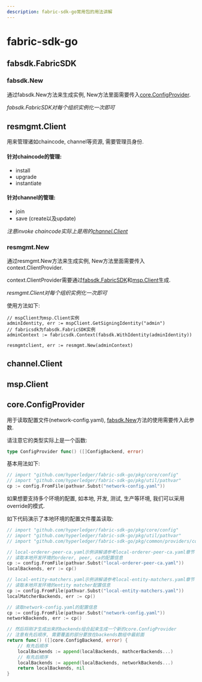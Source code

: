 ```yaml
---
description: fabric-sdk-go常用包的用法讲解
---
```


# fabric-sdk-go

## fabsdk.FabricSDK

### fabsdk.New

通过fabsdk.New方法来生成实例, New方法里面需要传入[core.ConfigProvider](fabric-sdk-go.md#core-configprovider).

_fabsdk.FabricSDK对每个组织实例化一次即可_

## resmgmt.Client

用来管理诸如chaincode, channel等资源, 需要管理员身份.

#### 针对chaincode的管理:

* install
* upgrade
* instantiate

#### 针对channel的管理:

* join
* save \(create以及update\)

_注意invoke chaincode实际上是用的_[_channel.Client_](fabric-sdk-go.md#channel-client)

### resmgmt.New

通过resmgmt.New方法来生成实例, New方法里面需要传入context.ClientProvider. 

context.ClientProvider需要通过[fabsdk.FabricSDK](fabric-sdk-go.md#fabsdk-fabricsdk)和[msp.Client](fabric-sdk-go.md#msp-client)生成.

_resmgmt.Client对每个组织实例化一次即可_

使用方法如下:

```text
// mspClient为msp.Client实例
adminIdentity, err := mspClient.GetSigningIdentity("admin")
// fabricsdk为fabsdk.FabricSDK实例
adminContext := fabricsdk.Context(fabsdk.WithIdentity(adminIdentity))

resmgmtclient, err := resmgmt.New(adminContext)
```

## channel.Client

## msp.Client

## core.ConfigProvider

用于读取配置文件\(network-config.yaml\), [fabsdk.New](fabric-sdk-go.md#fabsdk-new)方法的使用需要传入此参数. 

请注意它的类型实际上是一个函数:

```go
type ConfigProvider func() ([]ConfigBackend, error)
```

基本用法如下:

```go
// import "github.com/hyperledger/fabric-sdk-go/pkg/core/config"
// import "github.com/hyperledger/fabric-sdk-go/pkg/util/pathvar"
cp := config.FromFile(pathvar.Subst("network-config.yaml"))
```

如果想要支持多个环境的配置, 如本地, 开发, 测试, 生产等环境, 我们可以采用override的模式. 

如下代码演示了本地环境的配置文件覆盖读取:

```go
// import "github.com/hyperledger/fabric-sdk-go/pkg/core/config"
// import "github.com/hyperledger/fabric-sdk-go/pkg/util/pathvar"
// import "github.com/hyperledger/fabric-sdk-go/pkg/common/providers/core"

// local-orderer-peer-ca.yaml示例讲解请参考local-orderer-peer-ca.yaml章节
// 读取本地开发环境的orderer, peer, ca的配置信息
cp := config.FromFile(pathvar.Subst("local-orderer-peer-ca.yaml"))
localBackends, err := cp()

// local-entity-matchers.yaml示例讲解请参考local-entity-matchers.yaml章节
// 读取本地开发环境的entity matcher配置信息
cp := config.FromFile(pathvar.Subst("local-entity-matchers.yaml"))
localMatcherBackends, err := cp()

// 读取network-config.yaml的配置信息
cp := config.FromFile(pathvar.Subst("network-config.yaml"))
networkBackends, err := cp()

// 然后将刚才生成出来的backends组合起来生成一个新的core.ConfigProvider
// 注意有先后顺序, 需要覆盖的部分要放在backends数组中最前面
return func() ([]core.ConfigBackend, error) {
    // 有先后顺序
    localBackends := append(localBackends, mathcerBackends...)
    // 有先后顺序
    localBackends := append(localBackends, networkBackends...)
    return localBackends, nil
}
```

